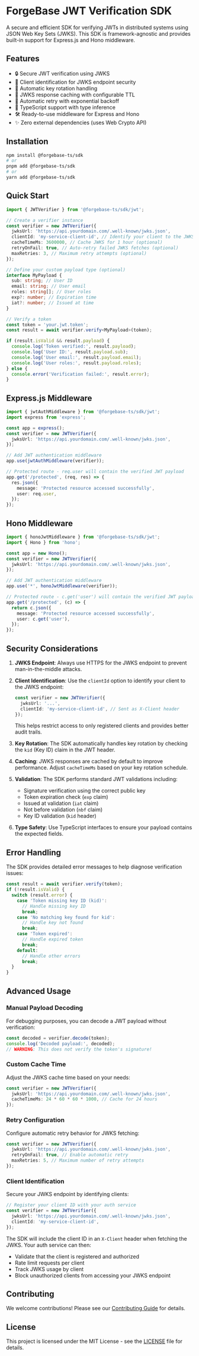 # ForgeBase JWT Verification SDK

A secure and efficient SDK for verifying JWTs in distributed systems using JSON Web Key Sets (JWKS). This SDK is framework-agnostic and provides built-in support for Express.js and Hono middleware.

## Features

- 🔒 Secure JWT verification using JWKS
- 🔑 Client identification for JWKS endpoint security
- 🔄 Automatic key rotation handling
- 💾 JWKS response caching with configurable TTL
- 🔁 Automatic retry with exponential backoff
- 🎯 TypeScript support with type inference
- 🛠️ Ready-to-use middleware for Express and Hono
- ✨ Zero external dependencies (uses Web Crypto API)

## Installation

```bash
npm install @forgebase-ts/sdk
# or
pnpm add @forgebase-ts/sdk
# or
yarn add @forgebase-ts/sdk
```

## Quick Start

```typescript
import { JWTVerifier } from '@forgebase-ts/sdk/jwt';

// Create a verifier instance
const verifier = new JWTVerifier({
  jwksUrl: 'https://api.yourdomain.com/.well-known/jwks.json',
  clientId: 'my-service-client-id', // Identify your client to the JWKS endpoint
  cacheTimeMs: 3600000, // Cache JWKS for 1 hour (optional)
  retryOnFail: true, // Auto-retry failed JWKS fetches (optional)
  maxRetries: 3, // Maximum retry attempts (optional)
});

// Define your custom payload type (optional)
interface MyPayload {
  sub: string; // User ID
  email: string; // User email
  roles: string[]; // User roles
  exp?: number; // Expiration time
  iat?: number; // Issued at time
}

// Verify a token
const token = 'your.jwt.token';
const result = await verifier.verify<MyPayload>(token);

if (result.isValid && result.payload) {
  console.log('Token verified:', result.payload);
  console.log('User ID:', result.payload.sub);
  console.log('User email:', result.payload.email);
  console.log('User roles:', result.payload.roles);
} else {
  console.error('Verification failed:', result.error);
}
```

## Express.js Middleware

```typescript
import { jwtAuthMiddleware } from '@forgebase-ts/sdk/jwt';
import express from 'express';

const app = express();
const verifier = new JWTVerifier({
  jwksUrl: 'https://api.yourdomain.com/.well-known/jwks.json',
});

// Add JWT authentication middleware
app.use(jwtAuthMiddleware(verifier));

// Protected route - req.user will contain the verified JWT payload
app.get('/protected', (req, res) => {
  res.json({
    message: 'Protected resource accessed successfully',
    user: req.user,
  });
});
```

## Hono Middleware

```typescript
import { honoJwtMiddleware } from '@forgebase-ts/sdk/jwt';
import { Hono } from 'hono';

const app = new Hono();
const verifier = new JWTVerifier({
  jwksUrl: 'https://api.yourdomain.com/.well-known/jwks.json',
});

// Add JWT authentication middleware
app.use('*', honoJwtMiddleware(verifier));

// Protected route - c.get('user') will contain the verified JWT payload
app.get('/protected', (c) => {
  return c.json({
    message: 'Protected resource accessed successfully',
    user: c.get('user'),
  });
});
```

## Security Considerations

1. **JWKS Endpoint**: Always use HTTPS for the JWKS endpoint to prevent man-in-the-middle attacks.

2. **Client Identification**: Use the `clientId` option to identify your client to the JWKS endpoint:

   ```typescript
   const verifier = new JWTVerifier({
     jwksUrl: '...',
     clientId: 'my-service-client-id', // Sent as X-Client header
   });
   ```

   This helps restrict access to only registered clients and provides better audit trails.

3. **Key Rotation**: The SDK automatically handles key rotation by checking the `kid` (Key ID) claim in the JWT header.

4. **Caching**: JWKS responses are cached by default to improve performance. Adjust `cacheTimeMs` based on your key rotation schedule.

5. **Validation**: The SDK performs standard JWT validations including:

   - Signature verification using the correct public key
   - Token expiration check (`exp` claim)
   - Issued at validation (`iat` claim)
   - Not before validation (`nbf` claim)
   - Key ID validation (`kid` header)

6. **Type Safety**: Use TypeScript interfaces to ensure your payload contains the expected fields.

## Error Handling

The SDK provides detailed error messages to help diagnose verification issues:

```typescript
const result = await verifier.verify(token);
if (!result.isValid) {
  switch (result.error) {
    case 'Token missing key ID (kid)':
      // Handle missing key ID
      break;
    case 'No matching key found for kid':
      // Handle key not found
      break;
    case 'Token expired':
      // Handle expired token
      break;
    default:
      // Handle other errors
      break;
  }
}
```

## Advanced Usage

### Manual Payload Decoding

For debugging purposes, you can decode a JWT payload without verification:

```typescript
const decoded = verifier.decode(token);
console.log('Decoded payload:', decoded);
// WARNING: This does not verify the token's signature!
```

### Custom Cache Time

Adjust the JWKS cache time based on your needs:

```typescript
const verifier = new JWTVerifier({
  jwksUrl: 'https://api.yourdomain.com/.well-known/jwks.json',
  cacheTimeMs: 24 * 60 * 60 * 1000, // Cache for 24 hours
});
```

### Retry Configuration

Configure automatic retry behavior for JWKS fetching:

```typescript
const verifier = new JWTVerifier({
  jwksUrl: 'https://api.yourdomain.com/.well-known/jwks.json',
  retryOnFail: true, // Enable automatic retry
  maxRetries: 5, // Maximum number of retry attempts
});
```

### Client Identification

Secure your JWKS endpoint by identifying clients:

```typescript
// Register your client ID with your auth service
const verifier = new JWTVerifier({
  jwksUrl: 'https://api.yourdomain.com/.well-known/jwks.json',
  clientId: 'my-service-client-id',
});
```

The SDK will include the client ID in an `X-Client` header when fetching the JWKS. Your auth service can then:

- Validate that the client is registered and authorized
- Rate limit requests per client
- Track JWKS usage by client
- Block unauthorized clients from accessing your JWKS endpoint

## Contributing

We welcome contributions! Please see our [Contributing Guide](../../CONTRIBUTING.md) for details.

## License

This project is licensed under the MIT License - see the [LICENSE](../../LICENSE) file for details.
